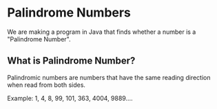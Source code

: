 # Palindrome Numbers

We are making a program in Java that finds whether a number is a "Palindrome Number".

## What is Palindrome Number?

Palindromic numbers are numbers that have the same reading direction when read from both sides.

Example: 1, 4, 8, 99, 101, 363, 4004, 9889....